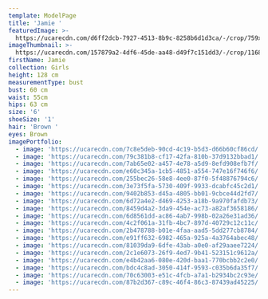 ```yaml
---
template: ModelPage
title: 'Jamie '
featuredImage: >-
  https://ucarecdn.com/d6ff2dcb-7927-4513-8b9c-8258b6d1d3ca/-/crop/759x418/0,0/-/preview/
imageThumbnail: >-
  https://ucarecdn.com/157879a2-4df6-45de-aa48-d49f7c151dd3/-/crop/1168x1308/0,0/-/preview/
firstName: Jamie
collection: Girls
height: 128 cm
measurementType: bust
bust: 60 cm
waist: 55cm
hips: 63 cm
size: '6'
shoeSize: '1'
hair: 'Brown '
eyes: Brown
imagePortfolio:
  - image: 'https://ucarecdn.com/7c8e5deb-90cd-4c19-b5d3-d66b60cf86cd/'
  - image: 'https://ucarecdn.com/79c381b8-cf17-42fa-810b-37d9132bbad1/'
  - image: 'https://ucarecdn.com/7ab65e02-a457-4e78-a5d9-8efd908efb7f/'
  - image: 'https://ucarecdn.com/e60c345a-1cb5-4851-a554-747e16f746f6/'
  - image: 'https://ucarecdn.com/255bec26-58e8-4ee0-87f0-5f48876794c6/'
  - image: 'https://ucarecdn.com/3e73f5fa-5730-409f-9933-dcabfc45c2d1/'
  - image: 'https://ucarecdn.com/9402b853-d45a-4805-bb01-9cbce44d2fd7/'
  - image: 'https://ucarecdn.com/6d72a4e2-d469-4253-a18b-9a970fafdb73/'
  - image: 'https://ucarecdn.com/8459d4a2-3da9-454e-ac73-a82af3658186/'
  - image: 'https://ucarecdn.com/6d8561dd-ac86-4ab7-998b-02a26e31ad36/'
  - image: 'https://ucarecdn.com/4c2f061a-31fb-4bc7-897d-40729c12c11c/'
  - image: 'https://ucarecdn.com/2b478788-b01e-4faa-aad5-5dd277cb8784/'
  - image: 'https://ucarecdn.com/e91ff632-6982-465a-925a-4a3764abec48/'
  - image: 'https://ucarecdn.com/81039da9-6dfe-43ab-a0e0-af29aaee7224/'
  - image: 'https://ucarecdn.com/2c1e6073-26f9-4ed7-9b41-523151c9612a/'
  - image: 'https://ucarecdn.com/e4b42aa6-080e-420d-baa1-770bcbb2c2e0/'
  - image: 'https://ucarecdn.com/bdc4c8ad-3050-414f-9593-c035b6da35f7/'
  - image: 'https://ucarecdn.com/70c63003-e51c-4fcb-a7a1-b2934bc2c93e/'
  - image: 'https://ucarecdn.com/87b2d367-c89c-46f4-86c3-87439ad45225/'
---
```


